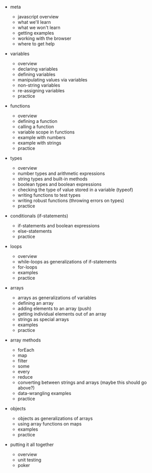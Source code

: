 * meta
  - javascript overview
  - what we'll learn
  - what we won't learn
  - getting examples
  - working with the browser
  - where to get help

* variables
  + overview
  + declaring variables
  + defining variables
  + manipulating values via variables
  + non-string variables
  - re-assigning variables
  + practice

* functions
  + overview
  + defining a function
  + calling a function
  + variable scope in functions
  + example with numbers
  + example with strings
  - practice

* types
  - overview
  - number types and arithmetic expressions
  - string types and built-in methods
  - boolean types and boolean expressions
  - checking the type of value stored in a variable (typeof)
  - writing functions to test types
  - writing robust functions (throwing errors on types)
  - practice

* conditionals (if-statements)
  - if-statements and boolean expressions
  - else-statements
  - practice

* loops
  + overview
  + while-loops as generalizations of if-statements
  + for-loops
  + examples
  + practice

* arrays
  - arrays as generalizations of variables
  - defining an array
  - adding elements to an array (push)
  - getting individual elements out of an array
  - strings as special arrays
  - examples
  - practice

* array methods
  - forEach
  - map
  - filter
  - some
  - every
  - reduce
  - converting between strings and arrays (maybe this should go above?)
  - data-wrangling examples
  - practice

* objects
  - objects as generalizations of arrays
  - using array functions on maps
  - examples
  - practice

* putting it all together
  - overview
  - unit testing
  - poker